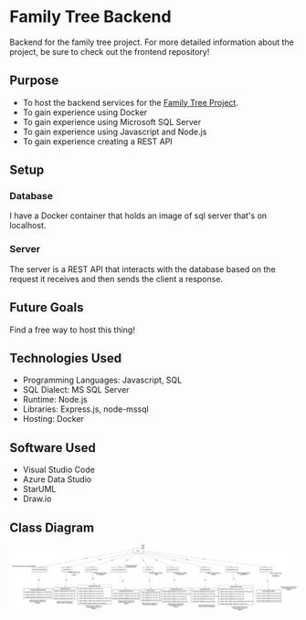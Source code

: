 # Family Tree Backend
Backend for the family tree project. For more detailed information about the project, be sure to check out the frontend repository!
## Purpose 
- To host the backend services for the [Family Tree Project](https://github.com/acomanzo/family_tree). 
- To gain experience using Docker
- To gain experience using Microsoft SQL Server 
- To gain experience using Javascript and Node.js
- To gain experience creating a REST API
## Setup
### Database 
I have a Docker container that holds an image of sql server that's on localhost. 
### Server
The server is a REST API that interacts with the database based on the request it receives and then sends the client a response.  
## Future Goals
Find a free way to host this thing!
## Technologies Used
- Programming Languages: Javascript, SQL
- SQL Dialect: MS SQL Server 
- Runtime: Node.js
- Libraries: Express.js, node-mssql
- Hosting: Docker
## Software Used
- Visual Studio Code
- Azure Data Studio
- StarUML
- Draw.io
## Class Diagram
![./resources/diagrams/class_diagram/backend_class_diagram.jpg](./resources/diagrams/class_diagram/backend_class_diagram.jpg)